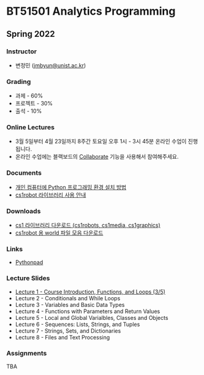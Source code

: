 # BT51501 Analytics Programming

## Spring 2022

### Instructor

- 변정민 (jmbyun@unist.ac.kr)

### Grading

- 과제 - 60%
- 프로젝트 - 30%
- 출석 - 10%

### Online Lectures

- 3월 5일부터 4월 23일까지 8주간 토요일 오후 1시 - 3시 45분 온라인 수업이 진행됩니다.
- 온라인 수업에는 블랙보드의 [Collaborate](https://blackboard.unist.ac.kr/webapps/collab-ultra/tool/collabultra?course_id=_7246_1&mode=cpview) 기능을 사용해서 참여해주세요.

### Documents

- [개인 컴퓨터에 Python 프로그래밍 환경 설치 방법](./install_python)
- [cs1robot 라이브러리 사용 안내](./downloads/robotnotes.pdf)

### Downloads

- [cs1 라이브러리 다운로드 (cs1robots, cs1media, cs1graphics)](./downloads/cs1_modules.zip)
- [cs1robot 용 world 파일 모음 다운로드](./downloads/worlds.zip)

### Links

- [Pythonpad](https://www.pythonpad.co/pads/new)

### Lecture Slides

- [Lecture 1 - Course Introduction, Functions, and Loops (3/5)](https://docs.google.com/presentation/d/1ppoUDNKHFVSKkhjxScNFxfVSicNFuvPyx0NF_FkyRq4/export?format=pdf)
- Lecture 2 - Conditionals and While Loops
- Lecture 3 - Variables and Basic Data Types
- Lecture 4 - Functions with Parameters and Return Values
- Lecture 5 - Local and Global Varialbles, Classes and Objects
- Lecture 6 - Sequences: Lists, Strings, and Tuples
- Lecture 7 - Strings, Sets, and Dictionaries
- Lecture 8 - Files and Text Processing

### Assignments

TBA
